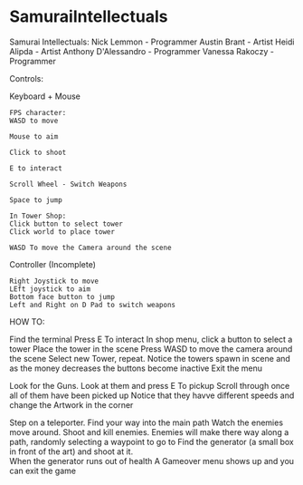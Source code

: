 # SamuraiIntellectuals

Samurai Intellectuals:
	Nick Lemmon - Programmer
	Austin Brant - Artist
	Heidi Alipda - Artist
	Anthony D'Alessandro - Programmer
	Vanessa Rakoczy - Programmer


Controls:

Keyboard + Mouse

	FPS character:
	WASD to move

	Mouse to aim

	Click to shoot

	E to interact

	Scroll Wheel - Switch Weapons

	Space to jump

	In Tower Shop:
	Click button to select tower
	Click world to place tower
	
	WASD To move the Camera around the scene
	

Controller (Incomplete)

	Right Joystick to move
	LEft joystick to aim	
	Bottom face button to jump
	Left and Right on D Pad to switch weapons


HOW TO:

Find the terminal
Press E To interact
In shop menu, click a button to select a tower
Place the tower in the scene
Press WASD to move the camera around the scene
Select new Tower, repeat.
Notice the towers spawn in scene and as the money decreases the buttons become inactive
Exit the menu

Look for the Guns.
Look at them and press E To pickup
Scroll through once all of them have been picked up
Notice that they havve different speeds and change the Artwork in the corner

Step on a teleporter.
Find your way into the main path
Watch the enemies move around.
Shoot and kill enemies.
Enemies will make there way along a path, randomly selecting a waypoint to go to
Find the generator (a small box in front of the art) and shoot at it.  
When the generator runs out of health A Gameover menu shows up and you can exit the game
